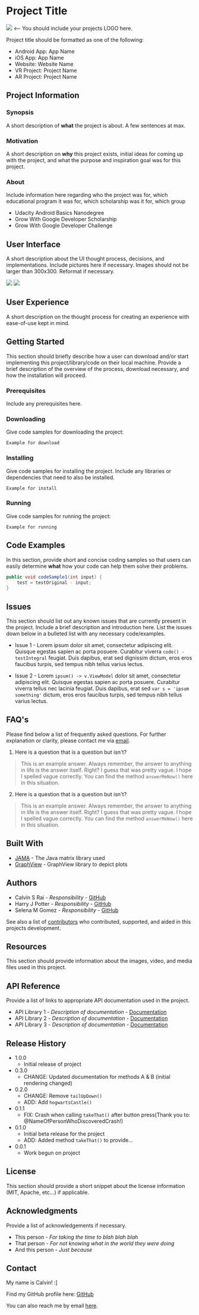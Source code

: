 # Project Title

![](http://placekitten.com/200/200) <-- You should include your projects LOGO here.

Project title should be formatted as one of the following:

- Android App: App Name
- iOS App: App Name
- Website: Website Name
- VR Project: Project Name
- AR Project: Project Name

## Project Information

### Synopsis

A short description of **what** the project is about. A few sentences at max.

### Motivation

A short description on **why** this project exists, initial ideas for coming up with the project, and what the purpose and inspiration goal was for this project.

###   About

Include information here regarding who the project was for, which educational program it was for, which scholarship was it for, which group

- Udacity Android Basics Nanodegree
- Grow With Google Developer Scholarship
- Grow With Google Developer Challenge

## User Interface

A short description about the UI thought process, decisions, and implementations. Include pictures here if necessary. Images should not be larger than 300x300. Reformat if necessary.

![](http://placekitten.com/300/200) ![](http://placekitten.com/300/200)

## User Experience

A short description on the thought process for creating an experience with ease-of-use kept in mind.

## Getting Started

This section should briefly describe how a user can download and/or start implementing this project/library/code on their local machine. Provide a brief description of the overview of the process, download necessary, and how the installation will proceed.

### Prerequisites

Include any prerequisites here.

### Downloading

Give code samples for downloading the project:

```
Example for download
```

### Installing

Give code samples for installing the project. Include any libraries or dependencies that need to also be installed.

```
Example for install
```

### Running

Give code samples for running the project:

```
Example for running
```

## Code Examples

In this section, provide short and concise coding samples so that users can easily determine **what** how your code can help them solve their problems.

```java
public void codeSample1(int input) {
    test = testOriginal - input;
}
```

## Issues

This section should list out any known issues that are currently present in the project. Include a brief description and introduction here. List the issues down below in a bulleted list with any necessary code/examples.

- Issue 1 - Lorem ipsum dolor sit amet, consectetur adipiscing elit. Quisque egestas sapien ac porta posuere. Curabitur viverra `code() - testIntegral` feugiat. Duis dapibus, erat sed dignissim dictum, eros eros faucibus turpis, sed tempus nibh tellus varius lectus.

- Issue 2 - Lorem `ipsum() -> v.ViewModel` dolor sit amet, consectetur adipiscing elit. Quisque egestas sapien ac porta posuere. Curabitur viverra tellus nec lacinia feugiat. Duis dapibus, erat sed `var s = 'ipsum something'` dictum, eros eros faucibus turpis, sed tempus nibh tellus varius lectus.

## FAQ's

Please find below a list of frequently asked questions. For further explanation or clarity, please contact me via [email](mailto:raicalvin@gmail.com).

1. Here is a question that is a question but isn't?
> This is an example answer. Always remember, the answer to anything in life is the answer itself. Right? I guess that was pretty vague. I hope I spelled vague correctly. You can find the method `answerMeNow()` here in this situation.

2. Here is a question that is a question but isn't?
> This is an example answer. Always remember, the answer to anything in life is the answer itself. Right? I guess that was pretty vague. I hope I spelled vague correctly. You can find the method `answerMeNow()` here in this situation.

## Built With

* [JAMA](https://math.nist.gov/javanumerics/jama/) - The Java matrix library used
* [GraphView](http://www.android-graphview.org/) - GraphView library to depict plots

## Authors

- Calvin S Rai - *Responsibility* - [GitHub](https://github.com/raicalvin)
- Harry J Potter - *Responsibility* - [GitHub](https://github.com/raicalvin)
- Selena M Gomez - *Responsibility* - [GitHub](https://github.com/raicalvin)

See also a list of [contributors](https://github.com/raicalvin) who contributed, supported, and aided in this projects development.

## Resources

This section should provide information about the images, video, and media files used in this project.

## API Reference

Provide a list of links to appropriate API documentation used in the project.

- API Library 1 - *Description of documentation* - [Documentation](https://github.com/raicalvin)
- API Library 2 - *Description of documentation* - [Documentation](https://github.com/raicalvin)
- API Library 3 - *Description of documentation* - [Documentation](https://github.com/raicalvin)

## Release History

* 1.0.0
    * Initial release of project
* 0.3.0
    * CHANGE: Updated documentation for methods A & B (initial rendering changed)
* 0.2.0
    * CHANGE: Remove `tailUpDown()`
    * ADD: Add `hogwartsCastle()`
* 0.1.1
    * FIX: Crash when calling `takeThat()` after button press(Thank you to: @NameOfPersonWhoDiscoveredCrash!)
* 0.1.0
    * Initial beta release for the project
    * ADD: Added method `takeThat()` to provide...
* 0.0.1
    * Work begun on project

## License

This section should provide a short snippet about the license information (MIT, Apache, etc...) if applicable.

## Acknowledgments

Provide a list of acknowledgements if necessary.

- This person - *For taking the time to blah blah blah*
- That person - *For not knowing what in the world they were doing*
- And this person - *Just because*

## Contact

My name is Calvin! :]

Find my GitHub profile here: [GitHub](https://github.com/raicalvin)

You can also reach me by email [here](mailto:raicalvin@gmail.com).
